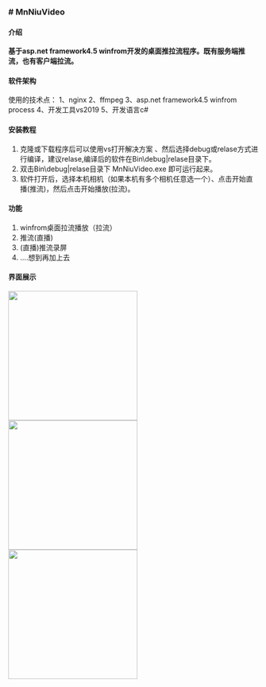 ### # MnNiuVideo

####  **介绍** 
 **基于asp.net framework4.5 winfrom开发的桌面推拉流程序。既有服务端推流，也有客户端拉流。** 

####  **软件架构** 
使用的技术点：
1、nginx
2、ffmpeg
3、asp.net framework4.5  winfrom process
4、开发工具vs2019 
5、开发语言c#

####  **安装教程** 

1.  克隆或下载程序后可以使用vs打开解决方案 、然后选择debug或relase方式进行编译，建议relase,编译后的软件在Bin\debug|relase目录下。
2.  双击Bin\debug|relase目录下 MnNiuVideo.exe 即可运行起来。
3.  软件打开后，选择本机相机（如果本机有多个相机任意选一个）、点击开始直播(推流)，然后点击开始播放(拉流)。

####  **功能** 

1.  winfrom桌面拉流播放（拉流）
2.  推流(直播)
3.  (直播)推流录屏
4.  ....想到再加上去

####  **界面展示** 
<img src="https://images.gitee.com/uploads/images/2021/0107/184818_6736664e_1173871.png" width="260px"/>
<img src="https://images.gitee.com/uploads/images/2021/0107/185155_915f5f4a_1173871.png" width="260px"/>
<img src="https://images.gitee.com/uploads/images/2021/0107/185208_df4e6270_1173871.png" width="260px"/>




